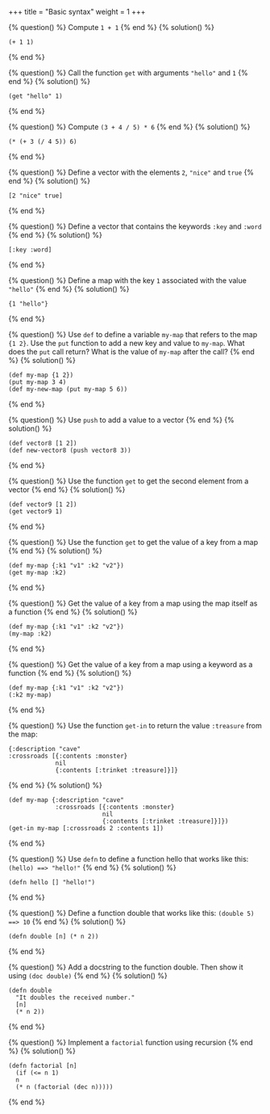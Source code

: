 +++
title = "Basic syntax"
weight = 1
+++

{% question() %}
Compute `1 + 1`
{% end %}
{% solution() %}
```phel
(+ 1 1)
```
{% end %}

{% question() %}
Call the function `get` with arguments `"hello"` and `1`
{% end %}
{% solution() %}
```phel
(get "hello" 1)
```
{% end %}

{% question() %}
Compute `(3 + 4 / 5) * 6`
{% end %}
{% solution() %}
```phel
(* (+ 3 (/ 4 5)) 6)
```
{% end %}

{% question() %}
Define a vector with the elements `2`, `"nice"` and `true`
{% end %}
{% solution() %}
```phel
[2 "nice" true]
```
{% end %}

{% question() %}
Define a vector that contains the keywords `:key` and `:word`
{% end %}
{% solution() %}
```phel
[:key :word]
```
{% end %}

{% question() %}
Define a map with the key `1` associated with the value `"hello"`
{% end %}
{% solution() %}
```phel
{1 "hello"}
```
{% end %}

{% question() %}
Use `def` to define a variable `my-map` that refers to the map `{1 2}`.
Use the `put` function to add a new key and value to `my-map`.
What does the `put` call return?
What is the value of `my-map` after the call?
{% end %}
{% solution() %}
```phel
(def my-map {1 2})
(put my-map 3 4)
(def my-new-map (put my-map 5 6))
```
{% end %}

{% question() %}
Use `push` to add a value to a vector
{% end %}
{% solution() %}
```phel
(def vector8 [1 2])
(def new-vector8 (push vector8 3))
```
{% end %}

{% question() %}
Use the function `get` to get the second element from a vector
{% end %}
{% solution() %}
```phel
(def vector9 [1 2])
(get vector9 1)
```
{% end %}

{% question() %}
Use the function `get` to get the value of a key from a map
{% end %}
{% solution() %}
```phel
(def my-map {:k1 "v1" :k2 "v2"})
(get my-map :k2)
```
{% end %}

{% question() %}
Get the value of a key from a map using the map itself as a function
{% end %}
{% solution() %}
```phel
(def my-map {:k1 "v1" :k2 "v2"})
(my-map :k2)
```
{% end %}

{% question() %}
Get the value of a key from a map using a keyword as a function
{% end %}
{% solution() %}
```phel
(def my-map {:k1 "v1" :k2 "v2"})
(:k2 my-map)
```
{% end %}

{% question() %}
Use the function `get-in` to return the value `:treasure` from the map:
 ```phel
{:description "cave"
 :crossroads [{:contents :monster}
              nil
              {:contents [:trinket :treasure]}]}
 ```
{% end %}
{% solution() %}
```phel
(def my-map {:description "cave"
             :crossroads [{:contents :monster}
                          nil
                          {:contents [:trinket :treasure]}]})
(get-in my-map [:crossroads 2 :contents 1])
```
{% end %}

{% question() %}
Use `defn` to define a function hello that works like this: 
`(hello) ==> "hello!"`
{% end %}
{% solution() %}
```phel
(defn hello [] "hello!")
```
{% end %}

{% question() %}
Define a function double that works like this: `(double 5) ==> 10`
{% end %}
{% solution() %}
```phel
(defn double [n] (* n 2))
```
{% end %}

{% question() %}
Add a docstring to the function double. Then show it using `(doc double)`
{% end %}
{% solution() %}
```phel
(defn double
  "It doubles the received number."
  [n]
  (* n 2))
```
{% end %}

{% question() %}
Implement a `factorial` function using recursion
{% end %}
{% solution() %}
```phel
(defn factorial [n]
  (if (<= n 1)
  n
  (* n (factorial (dec n)))))
```
{% end %}